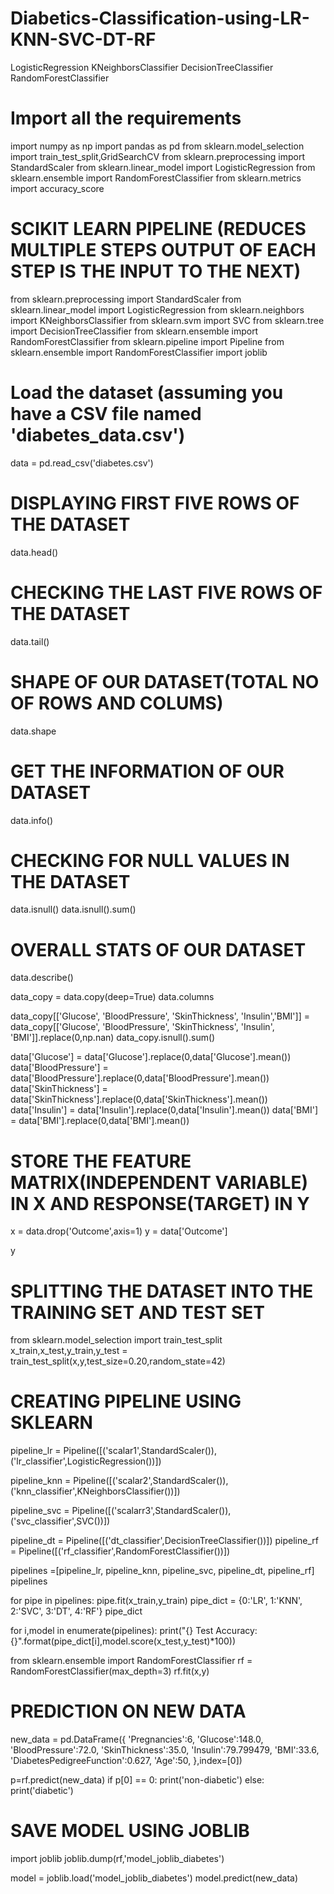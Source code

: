 # Diabetics-Classification-using-LR-KNN-SVC-DT-RF
   LogisticRegression
   KNeighborsClassifier
   DecisionTreeClassifier
   RandomForestClassifier

 # Import all the requirements
  import numpy as np
  import pandas as pd
  from sklearn.model_selection import train_test_split,GridSearchCV
  from sklearn.preprocessing import StandardScaler
  from sklearn.linear_model import LogisticRegression
  from sklearn.ensemble import RandomForestClassifier
  from sklearn.metrics import accuracy_score

# SCIKIT LEARN PIPELINE (REDUCES MULTIPLE STEPS OUTPUT OF EACH STEP IS  THE INPUT TO THE NEXT)
  from sklearn.preprocessing import StandardScaler
  from sklearn.linear_model import LogisticRegression
  from sklearn.neighbors import KNeighborsClassifier
  from sklearn.svm import SVC
  from sklearn.tree import DecisionTreeClassifier
  from sklearn.ensemble import RandomForestClassifier
  from sklearn.pipeline import Pipeline
  from sklearn.ensemble import RandomForestClassifier
  import joblib

#  Load the dataset (assuming you have a CSV file named 'diabetes_data.csv')
  data = pd.read_csv('diabetes.csv')

#  DISPLAYING FIRST FIVE ROWS OF THE DATASET
  data.head()

# CHECKING THE LAST FIVE ROWS OF THE DATASET
  data.tail()

# SHAPE OF OUR DATASET(TOTAL NO OF ROWS AND COLUMS)
  data.shape

# GET THE INFORMATION OF OUR DATASET
  data.info()

# CHECKING FOR NULL VALUES IN THE DATASET
  data.isnull()
  data.isnull().sum()

# OVERALL STATS OF OUR DATASET
  data.describe()

  data_copy = data.copy(deep=True)
  data.columns
  
  data_copy[['Glucose', 'BloodPressure', 'SkinThickness', 'Insulin','BMI']] = data_copy[['Glucose', 'BloodPressure', 'SkinThickness', 'Insulin', 'BMI']].replace(0,np.nan)
  data_copy.isnull().sum()

  data['Glucose'] = data['Glucose'].replace(0,data['Glucose'].mean())
  data['BloodPressure'] = data['BloodPressure'].replace(0,data['BloodPressure'].mean())
  data['SkinThickness'] = data['SkinThickness'].replace(0,data['SkinThickness'].mean())
  data['Insulin'] = data['Insulin'].replace(0,data['Insulin'].mean())
  data['BMI'] = data['BMI'].replace(0,data['BMI'].mean())

# STORE THE FEATURE MATRIX(INDEPENDENT VARIABLE) IN X AND  RESPONSE(TARGET) IN Y
  x = data.drop('Outcome',axis=1)
  y = data['Outcome']

  y

# SPLITTING THE DATASET INTO THE TRAINING SET AND TEST SET
  from sklearn.model_selection import train_test_split
  x_train,x_test,y_train,y_test = train_test_split(x,y,test_size=0.20,random_state=42)

#  CREATING PIPELINE USING SKLEARN
  pipeline_lr = Pipeline([('scalar1',StandardScaler()),
  ('lr_classifier',LogisticRegression())])

  pipeline_knn = Pipeline([('scalar2',StandardScaler()),
  ('knn_classifier',KNeighborsClassifier())])

  pipeline_svc = Pipeline([('scalarr3',StandardScaler()),
  ('svc_classifier',SVC())])
  
  pipeline_dt = Pipeline([('dt_classifier',DecisionTreeClassifier())])
  pipeline_rf = Pipeline([('rf_classifier',RandomForestClassifier())])
  
  pipelines =[pipeline_lr,
   pipeline_knn,
   pipeline_svc,
   pipeline_dt,
   pipeline_rf]
  pipelines
  
  for pipe in pipelines:
   pipe.fit(x_train,y_train)
  pipe_dict = {0:'LR',
   1:'KNN',
   2:'SVC',
   3:'DT',
   4:'RF'}
  pipe_dict
  
  for i,model in enumerate(pipelines):
      print("{} Test Accuracy:{}".format(pipe_dict[i],model.score(x_test,y_test)*100))
  
  from sklearn.ensemble import RandomForestClassifier
  rf = RandomForestClassifier(max_depth=3)
  rf.fit(x,y)

# PREDICTION ON NEW DATA
  new_data = pd.DataFrame({
   'Pregnancies':6,
   'Glucose':148.0,
   'BloodPressure':72.0,
   'SkinThickness':35.0,
   'Insulin':79.799479,
   'BMI':33.6,
   'DiabetesPedigreeFunction':0.627,
   'Age':50,
  },index=[0])
  
  
  p=rf.predict(new_data)
  if p[0] == 0:
   print('non-diabetic')
  else:
   print('diabetic')

# SAVE MODEL USING JOBLIB
  import joblib
  joblib.dump(rf,'model_joblib_diabetes')
  
  model = joblib.load('model_joblib_diabetes')
  model.predict(new_data)


  


